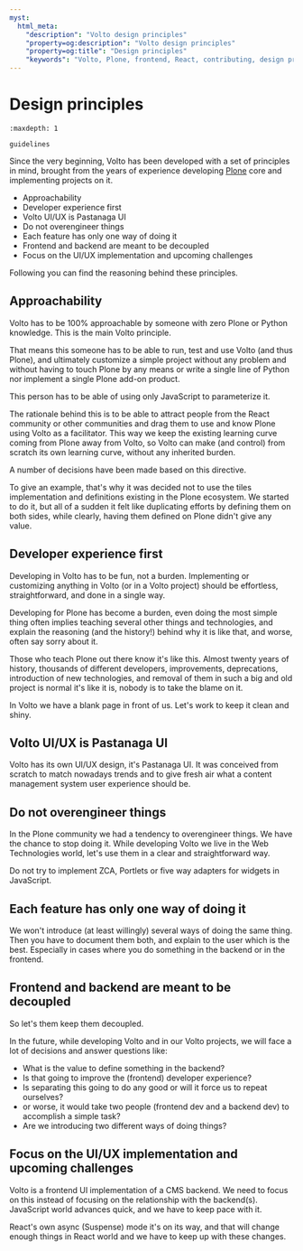 ```yaml
---
myst:
  html_meta:
    "description": "Volto design principles"
    "property=og:description": "Volto design principles"
    "property=og:title": "Design principles"
    "keywords": "Volto, Plone, frontend, React, contributing, design principles"
---
```


# Design principles

```{toctree}
:maxdepth: 1

guidelines

```

Since the very beginning, Volto has been developed with a set of principles in mind,
brought from the years of experience developing [Plone](https://plone.org "Link to website of Plone") core and implementing projects on it.

- Approachability
- Developer experience first
- Volto UI/UX is Pastanaga UI
- Do not overengineer things
- Each feature has only one way of doing it
- Frontend and backend are meant to be decoupled
- Focus on the UI/UX implementation and upcoming challenges

Following you can find the reasoning behind these principles.

## Approachability

Volto has to be 100% approachable by someone with zero Plone or Python knowledge.
This is the main Volto principle.

That means this someone has to be able to run, test and use Volto (and thus Plone), and
ultimately customize a simple project without any problem and without having to touch
Plone by any means or write a single line of Python nor implement a single Plone add-on
product.

This person has to be able of using only JavaScript to parameterize it.

The rationale behind this is to be able to attract people from the React community or
other communities and drag them to use and know Plone using Volto as a facilitator.
This way we keep the existing learning curve coming from Plone away from Volto, so Volto can
make (and control) from scratch its own learning curve, without any inherited burden.

A number of decisions have been made based on this directive.

To give an example, that's why it was decided not to use the tiles implementation and definitions existing in the
Plone ecosystem.
We started to do it, but all of a sudden it felt like duplicating efforts by defining them on both sides,
while clearly, having them defined on Plone didn't give any value.

## Developer experience first

Developing in Volto has to be fun, not a burden.
Implementing or customizing anything in Volto (or in a Volto project) should be effortless, straightforward,
and done in a single way.

Developing for Plone has become a burden, even doing the most simple thing often implies
teaching several other things and technologies, and explain the reasoning (and the
history!) behind why it is like that, and worse, often say sorry about it.

Those who teach Plone out there know it's like this.
Almost twenty years of history, thousands of different developers, improvements, deprecations,
introduction of new technologies, and removal of them in such a big and old project is normal it's like it is,
nobody is to take the blame on it.

In Volto we have a blank page in front of us.
Let's work to keep it clean and shiny.

## Volto UI/UX is Pastanaga UI

Volto has its own UI/UX design, it's Pastanaga UI.
It was conceived from scratch to match nowadays trends and to give fresh air what a content management system user
experience should be.

## Do not overengineer things

In the Plone community we had a tendency to overengineer things.
We have the chance to stop doing it.
While developing Volto we live in the Web Technologies world, let's use them in a clear and straightforward way.

Do not try to implement ZCA, Portlets or five way adapters for widgets in JavaScript.

## Each feature has only one way of doing it

We won't introduce (at least willingly) several ways of doing the same thing.
Then you have to document them both, and explain to the user which is the best.
Especially in cases where you do something in the backend or in the frontend.

## Frontend and backend are meant to be decoupled

So let's them keep them decoupled.

In the future, while developing Volto and in our Volto projects, we will face a lot of
decisions and answer questions like:

- What is the value to define something in the backend?
- Is that going to improve the (frontend) developer experience?
- Is separating this going to do any good or will it force us to repeat ourselves?
- or worse, it would take two people (frontend dev and a backend dev) to accomplish a simple task?
- Are we introducing two different ways of doing things?

## Focus on the UI/UX implementation and upcoming challenges

Volto is a frontend UI implementation of a CMS backend.
We need to focus on this instead of focusing on the relationship with the backend(s).
JavaScript world advances quick, and we have to keep pace with it.

React's own async (Suspense) mode it's on its way, and that will change enough
things in React world and we have to keep up with these changes.
